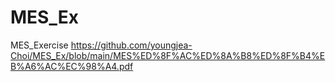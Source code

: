 # MES_Ex
MES_Exercise
https://github.com/youngjea-Choi/MES_Ex/blob/main/MES%ED%8F%AC%ED%8A%B8%ED%8F%B4%EB%A6%AC%EC%98%A4.pdf

